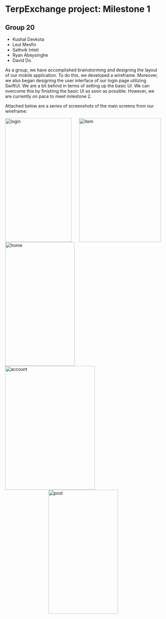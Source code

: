 # TerpExchange project: Milestone 1

## Group 20
- Kushal Devkota
- Leul Mesfin
- Sathvik Inteti
- Ryan Abeysinghe
- David Do

As a group, we have accomplished brainstorming and designing the layout of our mobile application. To do this, we developed a wireframe. Moreover, we also began designing the user interface of our login page utilizing SwiftUI. We are a bit behind in terms of setting up the basic UI. We can overcome this by finishing the basic UI as soon as possible. However, we are currently on pace to meet milestone 2. 

Attached below are a series of screenshots of the main screens from our wireframe:

<div style="display: flex; flex-wrap: wrap; justify-content: space-between;">
  <img src="https://user-images.githubusercontent.com/96553874/226084686-0124c860-e490-430d-b5a5-9cc66a0dfa64.png" alt="login" width="215" height="400">
  <img alt="item" src ="https://user-images.githubusercontent.com/96553874/226084690-ccb03116-92d5-4376-9966-334c664bc043.png" width="265" height="400">
  <img alt="home" src="https://user-images.githubusercontent.com/96553874/226084917-42118616-0133-4d6b-b200-01f9c4f239ad.png" width="225" height="400">
   <img alt="account" src ="https://user-images.githubusercontent.com/96553874/226084692-743d7b41-7971-4263-ac78-f10b1fbeeb0e.png" width="290" height="400">
</div>

<div style="display: flex; justify-content: center;">
  <img alt="post" src="https://user-images.githubusercontent.com/96553874/226084695-631c8a6c-0fd8-46d4-82b9-bfea2f297881.png" width="225" height="400">
</div>


